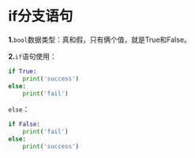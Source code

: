 # if分支语句

**1.**`bool`数据类型：真和假，只有俩个值，就是True和False。

**2.**`if`语句使用：

```python
if True:
    print('success')
else:
    print('fail')
```

`else`：

```python
if False:
    print('fail')
else:
    print('success')
```

